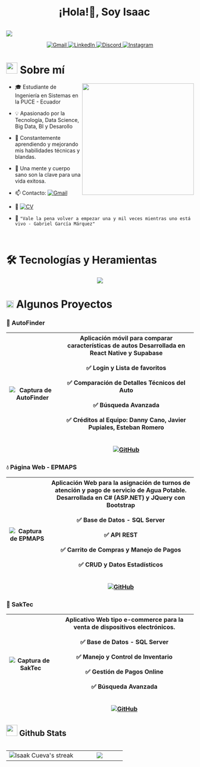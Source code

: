 <!--h1 without bottom border-->

<div id="user-content-toc">
  <ul align="center">
    <summary><h1 style="display: inline-block">¡Hola!👋, Soy Isaac</h1></summary>
  </ul>
</div>

<!--horizontal divider(gradiant)-->
<img src="https://user-images.githubusercontent.com/73097560/115834477-dbab4500-a447-11eb-908a-139a6edaec5c.gif">

<p align="center">
  <a href="mailto:isaakcueva@gmail.com" target="_blank">
    <img src="https://skillicons.dev/icons?i=gmail" alt="Gmail" />
  </a>
  <a href="https://www.linkedin.com/in/isaac-cueva-b0b677152/" target="_blank">
    <img src="https://skillicons.dev/icons?i=linkedin" alt="LinkedIn" />
  </a>
  <a href="https://discord.com/users/isaakcueva" target="_blank">
    <img src="https://skillicons.dev/icons?i=discord" alt="Discord" />
  </a>
  <a href="https://instagram.com/isaakcueva" target="_blank">
    <img src="https://skillicons.dev/icons?i=instagram" alt="Instagram" />
  </a>
</p>

<!--About Me-->

# <picture><img src = "https://github.com/7oSkaaa/7oSkaaa/blob/main/Images/about_me.gif?raw=true" width = 30px></picture> Sobre mí

<picture>  <img align="right" src="https://media3.giphy.com/media/v1.Y2lkPTc5MGI3NjExbnN6bTdyMHY5cnI5bXhsNmF5bzc0cTJ4YTJobDQ2OTk4cGJpcXo0aiZlcD12MV9pbnRlcm5hbF9naWZfYnlfaWQmY3Q9Zw/u2pmTWUi0MXjyrMaVj/giphy.gif" width="300px"></picture>

- 🎓 Estudiante de Ingeniería en Sistemas en la PUCE - Ecuador
  
- 💡 Apasionado por la Tecnología, Data Science, Big Data, BI y Desarollo
  
- 🧠 Constantemente aprendiendo y mejorando mis habilidades técnicas y blandas.
  
- 🚀 Una mente y cuerpo sano son la clave para una vida exitosa.
  
- 📫 Contacto: [![Gmail](https://img.shields.io/badge/Gmail-isaakcueva@gmail.com-EA4335?style=flat-square&logo=gmail&logoColor=white)](mailto:isaakcueva@gmail.com)
  
- 📄 [![CV](https://img.shields.io/badge/Download%20CV-PDF-0A66C2?style=flat-square&logo=adobeacrobatreader&logoColor=white)](https://drive.google.com/file/d/14nUl7242phnWxh1Cnpd4M8GVeW0-wtXE/view?usp=sharing)
  
- 💬 `"Vale la pena volver a empezar una y mil veces mientras uno está vivo - Gabriel García Márquez"`

<br>

# 🛠️ Tecnologías y Heramientas
<!-- Tech Stack Icons -->
<p align="center">
  <a href="https://skillicons.dev">
    <img src="https://skillicons.dev/icons?i=cs,java,py,html,css,js,jquery,mysql,mongodb,idea,visualstudio,vscode,linux,androidstudio,react,firebase,ps,postman,dotnet,git,github,premiere,illustrator,supabase,sklearn,ubuntu,anaconda,vue,nodejs,figma,wordpress,windows,django,vite,obsidian,notion&perline=12" />
  </a>
</p>

# <picture> <img src = "https://github.com/7oSkaaa/7oSkaaa/blob/main/Images/Programming_Languages.gif?raw=true" width = 20px>  </picture> Algunos Proyectos

### 🚗 AutoFinder  

| ![Captura de AutoFinder](https://i.postimg.cc/sxs1vvpR/Captura-de-pantalla-2025-05-02-115657.png) | **Aplicación móvil** para comparar características de autos Desarrollada en React Native y Supabase <br><br> ✅ Login y Lista de favoritos <br><br>  ✅ Comparación de Detalles Técnicos del Auto <br><br>  ✅ Búsqueda Avanzada <br><br>  ✅ Créditos al Equipo: Danny Cano, Javier Pupiales, Esteban Romero  <br><br><br> [![GitHub](https://img.shields.io/badge/Ver-Repositorio-blue?logo=github)](https://github.com/isaakcueva/AutoFinder) |
|-------------------------------------|-------------------------------------|

### 💧 Página Web - EPMAPS  

| ![Captura de EPMAPS](https://i.postimg.cc/xCrXVs88/Captura-de-pantalla-2025-05-02-115729.png) | **Aplicación Web** para la asignación de turnos de atención y pago de servicio de Agua Potable. Desarrollada en C# (ASP.NET) y JQuery con Bootstrap <br><br>  ✅ Base de Datos - SQL Server <br><br>  ✅ API REST <br><br> ✅ Carrito de Compras y Manejo de Pagos <br><br> ✅ CRUD y Datos Estadísticos<br><br><br> [![GitHub](https://img.shields.io/badge/Ver-Repositorio-blue?logo=github)](https://github.com/isaakcueva/NombreDelProyecto) |
|-------------------------------------|-------------------------------------|

### 📱 SakTec  

| ![Captura de SakTec](https://i.postimg.cc/VkVSDscj/Captura-de-pantalla-2025-05-02-115747.png) | **Aplicativo Web** tipo e-commerce para la venta de dispositivos electrónicos. <br><br>  ✅ Base de Datos - SQL Server  <br><br>  ✅ Manejo y Control de Inventario <br><br>  ✅ Gestión de Pagos Online <br><br> ✅ Búsqueda Avanzada <br><br><br> [![GitHub](https://img.shields.io/badge/Ver-Repositorio-blue?logo=github)](https://github.com/isaakcueva/NombreDelProyecto) |
|-------------------------------------|-------------------------------------|

## <picture> <img src="https://github.com/7oSkaaa/7oSkaaa/blob/main/Images/Statistics.gif?raw=true" width="30px"> </picture> Github Stats

<!--- stats & Trophy (start) -->
<p align="center">
  <!--- stats (start) -->
  <table align="left">
    <tr border="none">
      <td width="60%" align="center">
        <img title="🔥 Get streak stats for your profile at git.io/streak-stats" 
             alt="Isaak Cueva's streak" 
             src="https://github-readme-streak-stats.herokuapp.com/?user=isaakcueva&theme=dark&hide_border=false" />
      </td>
      <td width="40%" align="center">
        <img align="center" 
             src="https://github-readme-stats.vercel.app/api/top-langs/?username=isaakcueva&theme=dark&hide_border=false&no-bg=true&no-frame=true&langs_count=10"/>
      </td>
    </tr>
  </table>
<!--- stats (end) -->


